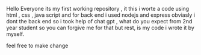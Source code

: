 Hello Everyone its my first working repository , it this i worte a code using html , css , java script and for back end i used nodejs and express 
obviasly i dont the back end so i took help of chat gpt ,
what do you expect from 2nd year student so you can forgive me for that but rest,
is my code i wrote it by myself.

feel free to make change 
